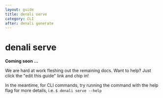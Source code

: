 ```yaml
---
layout: guide
title: denali serve
category: CLI
after: denali generate
---
```


# denali serve

**Coming soon ...**

We are hard at work fleshing out the remaining docs. Want to help? Just click
the "edit this guide" link and chip in!

In the meantime, for CLI commands, try running the command with the help flag
for more details, i.e. `$ denali serve --help`
